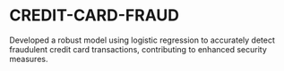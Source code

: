 # CREDIT-CARD-FRAUD
 Developed a robust model using logistic regression to accurately detect fraudulent credit card transactions, contributing to enhanced security measures.
